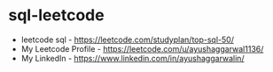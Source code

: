 # sql-leetcode
- leetcode sql - https://leetcode.com/studyplan/top-sql-50/
- My Leetcode Profile - https://leetcode.com/u/ayushaggarwal1136/
- My LinkedIn - https://www.linkedin.com/in/ayushaggarwalin/